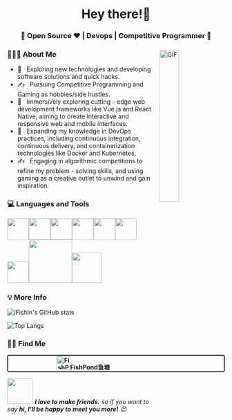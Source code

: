 <h1 align="center">Hey there!👋 </h1>
<h3 align="center">🚀  Open Source ♥ | Devops | Competitive Programmer  🚀</h3>
<div>
  <img align="right" alt="GIF" width="30%" height="30%" src="https://media.giphy.com/media/iIqmM5tTjmpOB9mpbn/giphy.gif" />
<div align="left">
  <h3 align="left"> 👨🏻‍💻 About Me </h3>
</div>
</div>

- 🤔 &nbsp; Exploring new technologies and developing software solutions and quick hacks.
- ✍️ &nbsp; Pursuing Competitive Programming and Gaming as hobbies/side hustles.
- 🚀 &nbsp; Immersively exploring cutting - edge web development frameworks like Vue.js and React Native, aiming to create interactive and responsive web and mobile interfaces.
- 🌱 &nbsp; Expanding my knowledge in DevOps practices, including continuous integration, continuous delivery, and containerization technologies like Docker and Kubernetes.
- ✍️ &nbsp; Engaging in algorithmic competitions to refine my problem - solving skills, and using gaming as a creative outlet to unwind and gain inspiration.
  
<div>
  <h3 align="left"> 💻 Languages and Tools </h3>
  <p>
   <img src="https://media.giphy.com/media/3rCcV6sC1o2GY/giphy.gif" width="50" alt=""><img src="https://media3.giphy.com/media/ln7z2eWriiQAllfVcn/200w.webp" width="50" alt=""><img src="https://i.giphy.com/media/LMt9638dO8dftAjtco/200.webp"   width="50" alt=""><img src="https://i.giphy.com/media/eNAsjO55tPbgaor7ma/200w.webp" width="50" alt=""><img src="https://i.giphy.com/media/IdyAQJVN2kVPNUrojM/200.webp" width="50" alt=""><img src="https://media3.giphy.com/media/kdFc8fubgS31b8DsVu/giphy.webp" width="50" alt=""><img src="https://media.giphy.com/media/SU2ic3wTfuC6JhD1lA/giphy.gif" width="50" alt=""><img src="https://media.giphy.com/media/kH1DBkPNyZPOk0BxrM/giphy.gif" width="100" alt=""><img src="https://media.giphy.com/media/SsCYf6DRFJrOpP0IoM/giphy.gif" width="70" alt="">
  <p>
</div>

<div>
  <h3 align="left"> 💡 More Info </h3>
  <div align="center">
  </div>
</div>

![iFishin's GitHub stats](https://github-readme-stats.vercel.app/api?username=ifishin&show_icons=true&theme=tokyonight)

![Top Langs](https://github-readme-stats.vercel.app/api/top-langs/?username=ifishin&layout=compact&theme=tokyonight)

<div>
<h3 align="left"> 🤝🏻 Find Me </h3>
<div style="text-decoration: none; text-align: center; font-weight: bold; border:2px solid; border-radius: 4px">
<a style="text-decoration: none" href="https://ifishin.xyz/"><img src="./images/greenfish_clear.png" alt="FishPond鱼塘" width="32" height="32">FishPond鱼塘</a>
</div>

</div>

<img src="https://media.giphy.com/media/LnQjpWaON8nhr21vNW/giphy.gif" width="60" alt=""> <em><b>I love to make friends.</b> so if you want to say <b>hi, I'll be happy to meet you more!</b> 😊</em>
